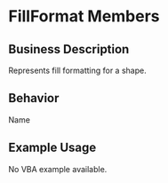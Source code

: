 # FillFormat Members

## Business Description
Represents fill formatting for a shape.

## Behavior
Name

## Example Usage
No VBA example available.